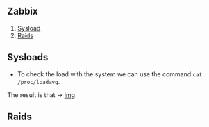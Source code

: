 ## Zabbix

1. [Sysload](#id1)
2. [Raids](#id2)

## Sysloads <a name="id1"></a>

* To check the load with the system we can use the command `cat /proc/loadavg`.

The result is that -> [img](./img/000362.png)

## Raids <a name="id2"></a>
